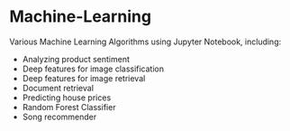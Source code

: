 # Machine-Learning

Various Machine Learning Algorithms using Jupyter Notebook, including:
* Analyzing product sentiment
* Deep features for image classification
* Deep features for image retrieval
* Document retrieval
* Predicting house prices
* Random Forest Classifier
* Song recommender
